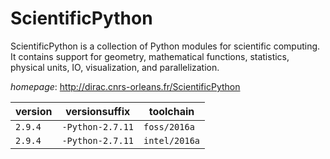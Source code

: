 # ScientificPython

ScientificPython is a collection of Python modules for scientific computing.  It contains support for geometry, mathematical functions, statistics, physical units, IO, visualization,  and parallelization.

*homepage*: <http://dirac.cnrs-orleans.fr/ScientificPython>

version | versionsuffix | toolchain
--------|---------------|----------
``2.9.4`` | ``-Python-2.7.11`` | ``foss/2016a``
``2.9.4`` | ``-Python-2.7.11`` | ``intel/2016a``
